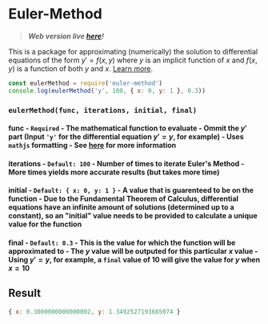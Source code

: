 # Euler-Method
> ***Web version live [here](https://euler-method.zohan.tech)!***

This is a package for approximating (numerically) the solution to differential equations of the form $y'=f(x,y)$ where $y$ is an implicit function of $x$ and $f(x,y)$ is a function of both $y$ and $x$. [Learn more](https://en.wikipedia.org/wiki/Euler_method).

```js
const eulerMethod = require('euler-method')
console.log(eulerMethod('y', 100, { x: 0, y: 1 }, 0.3))
```

### **```eulerMethod(func, iterations, initial, final)```**

#### func - ```Required``` - The mathematical function to evaluate - Ommit the $y'$ part (Input `'y'` for the differential equation $y'=y$, for example) - Uses ```mathjs``` formatting - See [here](https://mathjs.org/docs/expressions/syntax.html) for more information

#### iterations - ```Default: 100``` - Number of times to iterate Euler's Method - More times yields more accurate results (but takes more time)

#### initial - ```Default: { x: 0, y: 1 }``` - A value that is guarenteed to be on the function - Due to the Fundamental Theorem of Calculus, differential equations have an infinite amount of solutions (determined up to a constant), so an "initial" value needs to be provided to calculate a unique value for the function

#### final - ```Default: 0.3``` - This is the value for which the function will be approximated to - The $y$ value will be outputed for this particular $x$ value - Using $y'=y$, for example, a `final` value of $10$ will give the value for $y$ when $x=10$

## Result
```js
{ x: 0.3000000000000002, y: 1.3492527193665074 }
```